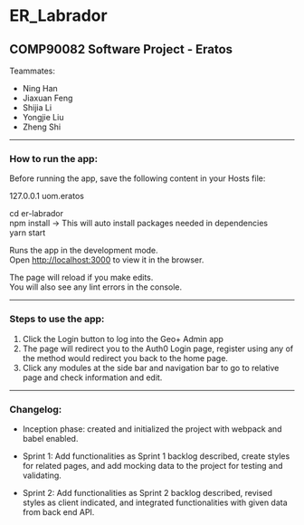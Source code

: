 # ER_Labrador

## COMP90082 Software Project - Eratos

Teammates:

-   Ning Han
-   Jiaxuan Feng
-   Shijia Li
-   Yongjie Liu
-   Zheng Shi

---

### How to run the app:
Before running the app, save the following content in your Hosts file:

127.0.0.1 uom.eratos

cd er-labrador\
npm install &rarr; This will auto install packages needed in dependencies\
yarn start

Runs the app in the development mode.\
Open [http://localhost:3000](http://localhost:3000) to view it in the browser.

The page will reload if you make edits.\
You will also see any lint errors in the console.

***

### Steps to use the app:

1. Click the Login button to log into the Geo+ Admin app
2. The page will redirect you to the Auth0 Login page, register using any of the method would redirect you back to the home page.
3. Click any modules at the side bar and navigation bar to go to relative page and check information and edit.

***

### Changelog:

- Inception phase: created and initialized the project with webpack and babel enabled.

- Sprint 1: Add functionalities as Sprint 1 backlog described, create styles for related pages, and add mocking data to the project for testing and validating.

- Sprint 2: Add functionalities as Sprint 2 backlog described, revised styles as client indicated, and integrated functionalities with given data from back end API.
